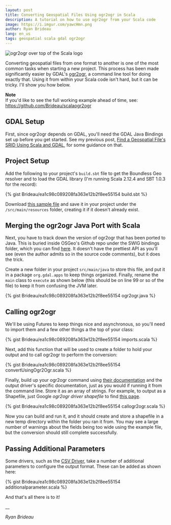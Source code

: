 ```yaml
---
layout: post
title: Converting Geospatial Files Using ogr2ogr in Scala
description: A tutorial on how to use ogr2ogr from your Scala code
image: https://i.imgur.com/yawcHmn.png
author: Ryan Brideau
lang: en_us
tags: geospatial scala gdal ogr2ogr
---
```


<img src="https://i.imgur.com/yawcHmn.png" alt="ogr2ogr over top of the Scala logo">

Converting geospatial files from one format to another is one of the most common tasks when starting a new project. This process has been made significantly easier by GDAL's [ogr2ogr](http://www.gdal.org/ogr2ogr.html), a command line tool for doing exactly that. Using it from within your Scala code isn't hard, but it can be tricky. I'll show you how below.

<div class="message">
<div class="note"><strong>Note</strong></div>
If you'd like to see the full working example ahead of time, see: <a href="https://github.com/Brideau/scalaogr2ogr" rel="noopener" target="_blank">https://github.com/Brideau/scalaogr2ogr</a>
</div>

## GDAL Setup

First, since ogr2ogr depends on GDAL, you'll need the GDAL Java Bindings set up before you get started. See my previous post, [Find a Geospatial File's SRID Using Scala and GDAL](/2017/11/23/finding-srs-srid-geospatial-file-scala-gdal/#gdal-setup), for some guidance on that.

## Project Setup

Add the following to your project's `build.sbt` file to get the Boundless Geo resolver and to load the GDAL library (I'm running Scala 2.12.4 and SBT 1.0.3 for the record):

 {% gist Brideau/ea1c98c089208fa363e12b2f8ee55154 build.sbt %}

Download [this sample file](https://github.com/Brideau/findsrid/blob/master/src/main/resources/Canada3573.gpkg?raw=true) and save it in your project under the ```/src/main/resources``` folder, creating it if it doesn't already exist.

## Merging the ogr2ogr Java Port with Scala

Next, you have to track down the version of ogr2ogr that has been ported to Java. This is buried inside OSGeo's Github repo under the SWIG bindings folder, which you can find [here](https://github.com/OSGeo/gdal/blob/trunk/gdal/swig/java/apps/ogr2ogr.java). It doesn't have the prettiest API as you'll see (even the author admits so in the source code comments), but it does the trick.

Create a new folder in your project ```src/main/java``` to store this file, and put it in a package ```org.gdal.apps``` to keep things organized. Finally, rename the ```main``` class to ```execute``` as shown below (this should be on line 99 or so of the file) to keep it from confusing the JVM later.

{% gist Brideau/ea1c98c089208fa363e12b2f8ee55154 ogr2ogr.java %}

## Calling ogr2ogr

We'll be using Futures to keep things nice and asynchronous, so you'll need to import them and a few other things a the top of your class:

{% gist Brideau/ea1c98c089208fa363e12b2f8ee55154 imports.scala %}

Next, add this function that will be used to create a folder to hold your output and to call ogr2ogr to perform the conversion:

{% gist Brideau/ea1c98c089208fa363e12b2f8ee55154 convertUsingOgr2Ogr.scala %}

Finally, build up your ogr2ogr command using [their documentation](http://www.gdal.org/ogr2ogr.html) and the output driver's specific documentation, just as you would if running it from the command line. Store it as an array of strings. For example, to output as a Shapefile, just Google _ogr2ogr driver shapefile_ to find [this page](http://www.gdal.org/drv_shapefile.html).

{% gist Brideau/ea1c98c089208fa363e12b2f8ee55154 callogr2ogr.scala %}

Now you can build and run it, and it should create and store a shapefile in a new temp directory within the folder you ran it from. You may see a large number of warnings about the fields being too wide using the example file, but the conversion should still complete successfully.

## Passing Additional Parameters

Some drivers, such as the [CSV Driver](http://www.gdal.org/drv_csv.html), take a number of additional parameters to configure the output format. These can be added as shown here:

{% gist Brideau/ea1c98c089208fa363e12b2f8ee55154 additionalparameter.scala %}

And that's all there is to it!

__

_Ryan Brideau_
